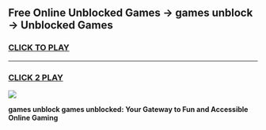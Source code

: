 
## Free Online Unblocked Games → games unblock → Unblocked Games
<h3>
<a href="https://premium.freeplayer.one?title=games_unblock&ref=21F">CLICK TO PLAY</a></h3>
<hr>

<h3>
<a href="https://premium.freeplayer.one?title=games_unblock&ref=21F">CLICK 2 PLAY</a>
  
</h3>

<a href="https://premium.freeplayer.one?title=games_unblock&ref=21F/"><img src="https://clearcache.store/games.png"></a>


**games unblock games unblocked: Your Gateway to Fun and Accessible Online Gaming**
